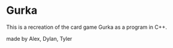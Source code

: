 # Gurka

This is a recreation of the card game Gurka as a program in C++.

made by Alex, Dylan, Tyler
